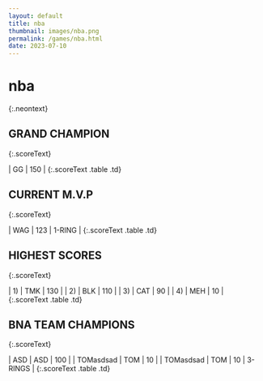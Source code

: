 ```yaml
---
layout: default
title: nba
thumbnail: images/nba.png
permalink: /games/nba.html
date: 2023-07-10
---
```


# nba 
{:.neontext}

## GRAND CHAMPION
{:.scoreText}

| GG | 150 | 
{:.scoreText .table .td}

## CURRENT M.V.P
{:.scoreText}

| WAG | 123 | 1-RING | 
{:.scoreText .table .td}

## HIGHEST SCORES
{:.scoreText}

| 1) | TMK | 130 | 
| 2) | BLK | 110 | 
| 3) | CAT | 90 | 
| 4) | MEH | 10 | 
{:.scoreText .table .td}

## BNA TEAM CHAMPIONS
{:.scoreText}

| ASD | ASD | 100 | 
| TOMasdsad | TOM | 10 | 
| TOMasdsad | TOM | 10 | 3-RINGS | 
{:.scoreText .table .td}
